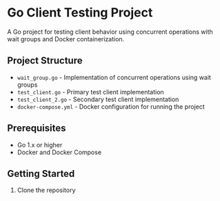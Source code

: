# Go Client Testing Project

A Go project for testing client behavior using concurrent operations with wait groups and Docker containerization.

## Project Structure

- `wait_group.go` - Implementation of concurrent operations using wait groups
- `test_client.go` - Primary test client implementation
- `test_client_2.go` - Secondary test client implementation
- `docker-compose.yml` - Docker configuration for running the project

## Prerequisites

- Go 1.x or higher
- Docker and Docker Compose

## Getting Started

1. Clone the repository 